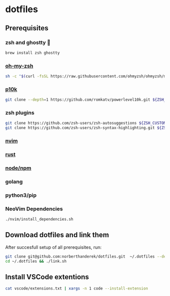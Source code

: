 # dotfiles

## Prerequisites
### zsh and ghostty 👻 
```sh
brew install zsh ghostty
```

### [oh-my-zsh](https://ohmyz.sh/#install)
``` sh
sh -c "$(curl -fsSL https://raw.githubusercontent.com/ohmyzsh/ohmyzsh/master/tools/install.sh)"
```

### [p10k](https://github.com/romkatv/powerlevel10k#installation)
```sh
git clone --depth=1 https://github.com/romkatv/powerlevel10k.git ${ZSH_CUSTOM:-$HOME/.oh-my-zsh/custom}/themes/powerlevel10k
```

### zsh plugins
```sh
git clone https://github.com/zsh-users/zsh-autosuggestions ${ZSH_CUSTOM:-~/.oh-my-zsh/custom}/plugins/zsh-autosuggestions
git clone https://github.com/zsh-users/zsh-syntax-highlighting.git ${ZSH_CUSTOM:-~/.oh-my-zsh/custom}/plugins/zsh-syntax-highlighting
```

### [nvim](https://github.com/neovim/neovim/wiki/Building-Neovim)

### [rust](https://www.rust-lang.org/tools/install)

### [node/npm](https://nodejs.org/en/download/package-manager)

### golang

### python3/pip

### NeoVim Dependencies
```sh
./nvim/install_dependencies.sh
```

## Download dotfiles and link them
After succesfull setup of all prerequisites, run:
```sh
git clone git@github.com:norberthanderek/dotfiles.git  ~/.dotfiles --depth 1 --recurse-submodules -j8
cd ~/.dotfiles && ./link.sh
```

## Install VSCode extentions
```sh
cat vscode/extensions.txt | xargs -n 1 code --install-extension
```
